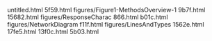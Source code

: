 untitled.html
5f59.html
figures/Figure1-MethodsOverview-1
9b7f.html
15682.html
figures/ResponseCharac
866.html
b01c.html
figures/NetworkDiagram
f11f.html
figures/LinesAndTypes
1562e.html
17fe5.html
13f0c.html
5b03.html